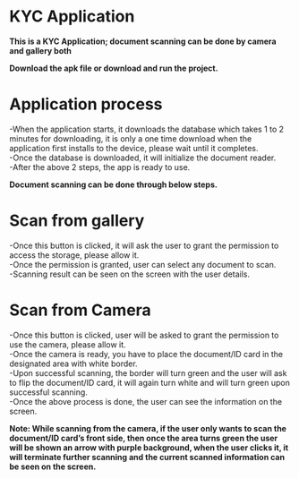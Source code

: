 # KYC Application

**This is a KYC Application; document scanning can be done by camera and gallery both**

**Download the apk file or download and run the project.**

# Application process<br /> 
-When the application starts, it downloads the database which takes 1 to 2 minutes for downloading, it is only a one time download when the application first 
installs to the device, please wait until it completes.<br /> 
-Once the database is downloaded, it will initialize the document reader.<br /> 
-After the above 2 steps, the app is ready to use.<br /> 

**Document scanning can be done through below steps.**<br /> 

# Scan from gallery<br /> 
-Once this button is clicked, it will ask the user to grant the permission to access the storage, please allow it.<br /> 
-Once the permission is granted, user can select any document to scan.<br /> 
-Scanning result can be seen on the screen with the user details.<br /> 
 
# Scan from Camera<br /> 
-Once this button is clicked, user will be asked to grant the permission to use the camera, please allow it.<br /> 
-Once the camera is ready, you have to place the document/ID card in the designated area with white border.<br /> 
-Upon successful scanning, the border will turn green and the user will ask to flip the document/ID card, it will again turn white and will turn green upon 
successful scanning.<br /> 
-Once the above process is done, the user can see the information on the screen.<br /> 

**Note: While scanning from the camera, if the user only wants to scan the document/ID card’s front side, 
then once the area turns green the user will be shown an arrow with purple background, 
when the user clicks it, it will terminate further scanning and the current scanned information can be seen on the screen.**

